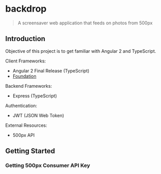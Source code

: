 # backdrop

> A screensaver web application that feeds on photos from 500px

## Introduction

Objective of this project is to get familiar with Angular 2 and TypeScript.

Client Frameworks:
* Angular 2 Final Release (TypeScript)
* [Foundation](http://foundation.zurb.com/)

Backend Frameworks:
* Express (TypeScript)

Authentication:
* JWT (JSON Web Token)

External Resources:
* 500px API

## Getting Started

### Getting 500px Consumer API Key
